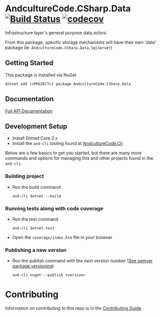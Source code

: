 # AndcultureCode.CSharp.Data [![Build Status](https://travis-ci.org/AndcultureCode/AndcultureCode.CSharp.Data.svg?branch=master)](https://travis-ci.org/AndcultureCode/AndcultureCode.CSharp.Data) [![codecov](https://codecov.io/gh/AndcultureCode/AndcultureCode.CSharp.Data/branch/master/graph/badge.svg)](https://codecov.io/gh/AndcultureCode/AndcultureCode.CSharp.Data)
Infrastructure layer's general purpose data actors

From this package, specific storage mechanisms will have their own 'data' package (ie. `AndcultureCode.CSharp.Data.SqlServer`)

## Getting Started
This package is installed via NuGet
```
dotnet add [<PROJECT>] package AndcultureCode.CSharp.Data
```

## Documentation

[Full API Documentation](src/AndcultureCode.CSharp.Data/AndcultureCode.CSharp.Data.md)


## Development Setup

* Install Dotnet Core 2.x
* Install the `and-cli` tooling found at [AndcultureCode.Cli](https://github.com/AndcultureCode/AndcultureCode.Cli)

Below are a few basics to get you started, but there are many more commands and options for managing this and other projects found in the `and-cli`.

### Building project
* Run the build command
    ```
    and-cli dotnet --build
    ```

### Running tests along with code coverage
* Run the test command
    ```
    and-cli dotnet-test
    ```
* Open the `coverage/index.htm` file in your browser

### Publishing a new version
* Run the publish command with the next version number ([See semver package versioning](https://docs.microsoft.com/en-us/nuget/concepts/package-versioning))
    ```
    and-cli nuget --publish <version>
    ```

Contributing
======

Information on contributing to this repo is in the [Contributing Guide](CONTRIBUTING.md)
